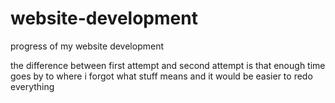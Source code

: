 # website-development
progress of my website development

the difference between first attempt and second attempt is that enough time goes by to where i forgot what stuff means and it would be easier to redo everything
